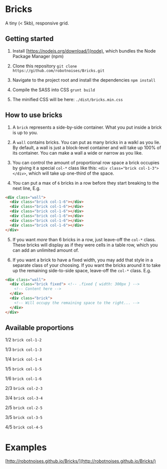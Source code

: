 # Bricks
A tiny (< 5kb), responsive grid.

## Getting started
1. Install [https://nodejs.org/download/](node), which bundles the Node Package Manager (npm)

2. Clone this repository `git clone https://github.com/robotnoises/Bricks.git`

3. Navigate to the project root and install the dependencies `npm install`

4. Compile the SASS into CSS `grunt build`

5. The minified CSS will be here: `./dist/bricks.min.css`

## How to use bricks
1. A `brick` represents a side-by-side container. What you put inside a brick is up to you.

2. A `wall` contains bricks. You can put as many bricks in a walkl as you lie. By default, a wall is just a block-level container and will take up 100% of its container. You can make a wall a wide or narrow as you like.

3. You can control the amount of proportional row space a brick occupies by giving it a special `col-*` class like this: `<div class="brick col-1-3"></div>`, which will take up one-third of the space.

3. You can put a max of `6` bricks in a row before they start breaking to the next line, E.g.

```html
<div class="wall">
  <div class="brick col-1-6"></div>
  <div class="brick col-1-6"></div>
  <div class="brick col-1-6"></div>
  <div class="brick col-1-6"></div>
  <div class="brick col-1-6"></div>
  <div class="brick col-1-6"></div>
</div>
```
5. If you want *more* than 6 bricks in a row, just leave-off the `col-*` class. These bricks will display as if they were cells in a table row, which you can add an unlimited amount of.

6. If you want a brick to have a fixed width, you may add that style in a separate class of your choosing. If you want the bricks around it to take up the remaining side-to-side space, leave-off the `col-*` class. E.g.

```html
<div class="wall">
  <div class="brick fixed"> <!-- .fixed { width: 300px } -->
    <!-- Content here -->
  </div>
  <div class="brick">
    <!-- Will occupy the remaining space to the right... -->
  </div>
</div>
```

## Available proportions
1/2 `brick col-1-2`

1/3 `brick col-1-3`

1/4 `brick col-1-4`

1/5 `brick col-1-5`

1/6 `brick col-1-6`

2/3 `brick col-2-3`

3/4 `brick col-3-4`

2/5 `brick col-2-5`

3/5 `brick col-3-5`

4/5 `brick col-4-5`

# Examples

[http://robotnoises.github.io/Bricks/](http://robotnoises.github.io/Bricks/)